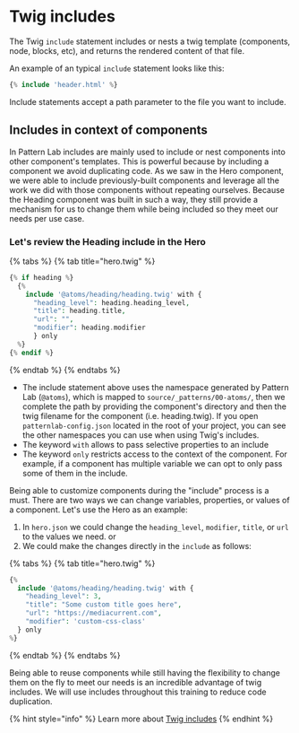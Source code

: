 # Twig includes

The Twig `include` statement includes or nests a twig template \(components, node, blocks, etc\), and returns the rendered content of that file.

An example of an typical `include` statement looks like this:

```php
{% include 'header.html' %}
```

Include statements accept a path parameter to the file you want to include.

## Includes in context of components <a id="includes-in-context-of-drupal-8-components"></a>

In Pattern Lab includes are mainly used to include or nest components into other component's templates. This is powerful because by including a component we avoid duplicating code. As we saw in the Hero component, we were able to include previously-built components and leverage all the work we did with those components without repeating ourselves. Because the Heading component was built in such a way, they still provide a mechanism for us to change them while being included so they meet our needs per use case.

### Let's review the Heading include in the Hero <a id="lets-review-the-heading-include-in-the-hero"></a>

{% tabs %}
{% tab title="hero.twig" %}
```php
{% if heading %}
  {%
    include '@atoms/heading/heading.twig' with {
      "heading_level": heading.heading_level,
      "title": heading.title,
      "url": "",
      "modifier": heading.modifier
      } only
  %}
{% endif %}
```
{% endtab %}
{% endtabs %}

* The include statement above uses the namespace generated by Pattern Lab \(`@atoms`\), which is mapped to `source/_patterns/00-atoms/`, then we complete the path by providing the component's directory and then the twig filename for the component \(i.e. heading.twig\).  If you open `patternlab-config.json` located in the root of your project, you can see the other namespaces you can use when using Twig's includes.
* The keyword `with` allows to pass selective properties to an include
* The keyword `only` restricts access to the context of the component. For example, if a component has multiple variable we can opt to only pass some of them in the include.

Being able to customize components during the "include" process is a must. There are two ways we can change variables, properties, or values of a component. Let's use the Hero as an example:

1. In `hero.json` we could change the `heading_level`, `modifier`, `title`, or `url` to the values we need. or
2. We could make the changes directly in the `include` as follows:

{% tabs %}
{% tab title="hero.twig" %}
```php
{%
  include '@atoms/heading/heading.twig' with {
    "heading_level": 3,
    "title": "Some custom title goes here",
    "url": "https://mediacurrent.com",
    "modifier": 'custom-css-class'
  } only
%}
```
{% endtab %}
{% endtabs %}

Being able to reuse components while still having the flexibility to change them on the fly to meet our needs is an incredible advantage of twig includes. We will use includes throughout this training to reduce code duplication.

{% hint style="info" %}
Learn more about [Twig includes](https://twig.symfony.com/doc/3.x/tags/include.html)
{% endhint %}

